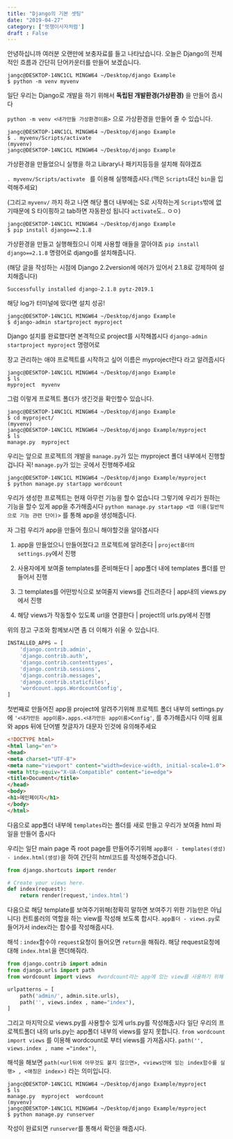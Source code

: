 ```yaml
---
title: "Django의 기본 셋팅"
date: "2019-04-27"
category: ['멋쟁이사자처럼']
draft : False
---
```



안녕하십니까 여러분 오랜만에 보충자료를 들고 나타났습니다.
오늘은 Django의 전체적인 흐름과 간단히 단어카운터를 만들어 보겠습니다.

```shell
jangc@DESKTOP-14NC1CL MINGW64 ~/Desktop/django Example
$ python -m venv myvenv
```

일단 우리는 Django로 개발을 하기 위해서 **독립된 개발환경(가상환경)** 을 만들어 줍시다

`python -m venv <내가만들 가상환경이름>` 으로 가상환경을 만들어 줄 수 있습니다.


```shell
jangc@DESKTOP-14NC1CL MINGW64 ~/Desktop/django Example
$ . myvenv/Scripts/activate
(myvenv)
jangc@DESKTOP-14NC1CL MINGW64 ~/Desktop/django Example
```

가상환경을 만들었으니 실행을 하고 Library나 패키지등등을 설치해 줘야겠죠

`. myvenv/Scripts/activate ` 를 이용해 실행해줍시다.(맥은 `Scripts`대신 `bin`을 입력해주세요)

(그리고 `myvenv/` 까지 하고 나면 해당 폴더 내부에는 S로 시작하는게 `Scripts`밖에 없기때문에
S 타이핑하고 tab하면 자동완성 됩니다 `activate`도.. ㅇㅇ)


```shell
jangc@DESKTOP-14NC1CL MINGW64 ~/Desktop/django Example
$ pip install django==2.1.8
```

가상환경을 만들고 실행해줬으니 이제 사용할 애들을 깔아야죠
`pip install django==2.1.8`   명령어로 django를 설치해줍니다.

(해당 글을 작성하는 시점에 Django 2.2version에 에러가 있어서 2.1.8로 강제하여 설치해줍니다)

```shell
Successfully installed django-2.1.8 pytz-2019.1
```
해당 log가 터미널에 떴다면 설치 성공!

```shell
jangc@DESKTOP-14NC1CL MINGW64 ~/Desktop/django Example
$ django-admin startproject myproject
```
Django 설치를 완료했다면 본격적으로 project를 시작해봅시다
`django-admin startproject myproject` 명령어로

장고 관리하는 애야 프로젝트를 시작하고 싶어 이름은 myproject란다 라고 알려줍시다

```shell
jangc@DESKTOP-14NC1CL MINGW64 ~/Desktop/django Example
$ ls
myproject  myvenv
```
그럼 이렇게 프로젝트 폴더가 생긴것을 확인할수 있습니다.

```shell
jangc@DESKTOP-14NC1CL MINGW64 ~/Desktop/django Example
$ cd myproject/
(myvenv)
jangc@DESKTOP-14NC1CL MINGW64 ~/Desktop/django Example/myproject
$ ls
manage.py  myproject
```

우리는 앞으로 프로젝트의 개발을 `manage.py`가 있는 myproject 폴더 내부에서 진행할 겁니다
꼭! `manage.py`가 있는 곳에서 진행해주세요

```shell
jangc@DESKTOP-14NC1CL MINGW64 ~/Desktop/django Example/myproject
$ python manage.py startapp wordcount
```
우리가 생성한 프로젝트는 현재 아무런 기능을 할수 없습니다
그렇기에 우리가 원하는 기능을 할수 있게 app을 추가해줍시다
`python manage.py startapp <앱 이름(일반적으로 기능 관련 단어)>` 를 통해 app을 생성해줍니다.


자 그럼 우리가 app을 만들어 줬으니 해야할것을 알아봅시다

1. app을 만들었으니 만들어졌다고 프로젝트에 알려준다 | `project폴더의 settings.py`에서 진행
2. 사용자에게 보여줄 templates를 준비해둔다  | app폴더 내에 templates 폴더를 만들어서 진행

3. 그 templates를 어떤방식으로 보여줄지 views를 건드려준다   | app내의 views.py에서 진행

4. 해당 views가 작동할수 있도록 url을 연결한다     | project의 urls.py에서 진행

위의 장고 구조와 함께보시면 좀 더 이해가 쉬울 수 있습니다.
```python
INSTALLED_APPS = [
    'django.contrib.admin',
    'django.contrib.auth',
    'django.contrib.contenttypes',
    'django.contrib.sessions',
    'django.contrib.messages',
    'django.contrib.staticfiles',
    'wordcount.apps.WordcountConfig',
]
```

첫번째로 만들어진 app을 project에 알려주기위해
프로젝트 폴더 내부의 settings.py에
`'<내가만든 app이름>.apps.<내가만든 app이름>Config'`, 를 추가해줍시다
이때 쉼표와 apps 뒤에 단어별 첫글자가 대문자 인것에 유의해주세요

```html
<!DOCTYPE html>
<html lang="en">
<head>
<meta charset="UTF-8">
<meta name="viewport" content="width=device-width, initial-scale=1.0">
<meta http-equiv="X-UA-Compatible" content="ie=edge">
<title>Document</title>
</head>
<body>
<h1>메인페이지</h1>
</body>
</html>
```

다음으로 app폴더 내부에 `templates`라는 폴더를 새로 만들고
우리가 보여줄 html 파일을 만들어 줍시다

우리는 일단 main page 즉 root page를 만들어주기위해
`app폴더 - templates(생성) - index.html(생성)`을 하여 간단히 html코드를 작성해주겠습니다.

```python
from django.shortcuts import render

# Create your views here.
def index(request):
    return render(request,'index.html')
```

다음으로 해당 template를 보여주기위해(정확히 말하면 보여주기 위한 기능만은 아닙니다)
컨트롤러의 역할을 하는 view를 작성해 보도록 합시다.
`app폴더 - views.py`로 들어가서 index라는 함수를 작성해줍시다.

해석 : `index`함수야 `request`요청이 들어오면 `return`을 해줘라. 해당 request요청에 대해 `index.html`을 랜더해줘라.


```python
from django.contrib import admin
from django.urls import path
from wordcount import views  #wordcount라는 app에 있는 view를 사용하기 위해 import로 끌어왔습니다.

urlpatterns = [
    path('admin/', admin.site.urls),
    path('', views.index , name="index"),
]
```

그리고 마지막으로 views.py를 사용할수 있게 urls.py를 작성해줍시다
일단 우리의 프로젝트폴더 내의 urls.py는 app폴더 내부의 views를 알지 못합니다.
`from wordcount import views` 를 이용해 wordcount로 부터 views를 가져옵시다.
`path('', views.index , name ="index")`,

해석을 해보면
`path(<url뒤에 아무것도 붙지 않으면>, <views안에 있는 index함수를 실행> , <애칭은 index>)` 라는 의미입니다.

```shell
jangc@DESKTOP-14NC1CL MINGW64 ~/Desktop/django Example/myproject
$ ls
manage.py  myproject  wordcount
(myvenv)
jangc@DESKTOP-14NC1CL MINGW64 ~/Desktop/django Example/myproject
$ python manage.py runserver
```
작성이 완료되면 `runserver`를 통해서 확인을 해줍시다.